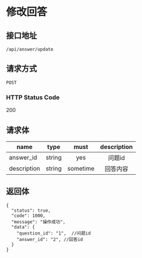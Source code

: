 # 修改回答

## 接口地址

`/api/answer/update`

## 请求方式

`POST`

### HTTP Status Code

200

## 请求体

| name     | type     | must     | description |
|----------|:--------:|:--------:|:--------:|
| answer_id | string   | yes   | 问题id |
| description   | string   | sometime      | 回答内容 |

## 返回体

```json5
{
  "status": true,
  "code": 1000,
  "message": "操作成功",
  "data": {
    "question_id": "1",  //问题id
    "answer_id": "2", //回答id
  }
}
``` 
